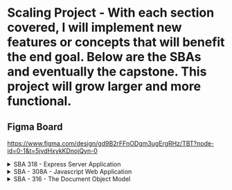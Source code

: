 # Scaling Project - With each section covered, I will implement new features or concepts that will benefit the end goal. Below are the SBAs and eventually the capstone. This project will grow larger and more functional.

## Figma Board

https://www.figma.com/design/gd9B2rFFnODgm3ugErgRHz/TBT?node-id=0-1&t=5jvdHxykKDnojQyn-0

<details><summary>SBA 318 - Express Server Application</summary>

## Create and use at least two pieces of custom middleware.

server.js contains multiple middleware functions.

## Create and use error-handling middleware.

## Use at least three different data categories (e.g., users, posts, or comments).

## Utilize reasonable data structuring practices.

## Create GET routes for all data that should be exposed to the client.

## Create POST routes for data, as appropriate. At least one data category should allow for client creation via a POST request.

## Create PATCH or PUT routes for data, as appropriate. At least one data category should allow for client manipulation via a PATCH or PUT request.

## Create DELETE routes for data, as appropriate. At least one data category should allow for client deletion via a DELETE request.

## Include query parameters for data filtering, where appropriate. At least one data category should allow for additional filtering through the use of query parameters. Note: DO NOT use API keys; this makes it more difficult for instructors to grade finished projects efficiently.

## Utilize route parameters, where appropriate.

## Adhere to the guiding principles of REST.

## Create and render at least one view using a view template and template engine. This can be a custom template engine or a third-party engine. If you are stuck on how to approach this, think about ways you could render the current state of your API's data for easy viewing.

## Use simple CSS to style the rendered views. Note: This is not a test of design; it is a test of serving static files using Express. The CSS can be very simple.

## Include a form within a rendered view that allows for interaction with your RESTful API.

## Utilize reasonable code organization practices.

</details>

<details><summary>SBA - 308A - Javascript Web Application</summary>

## Use the fetch API or Axios to communicate with an external web API. Use the data provided by this API to populate your application’s content and features.

todos.js contains a communication with an external API using AXIOS.

## Create user interaction with the API through a search feature, paginated gallery, or similar. This feature should use GET requests to retrieve associated data.

## Enable user manipulation of data within the API through the use of POST, PUT, or PATCH requests. Ensure your chosen API supports this feature before beginning.

(SKIP FOR NOW)

## Make use of Promises and async/await syntax as appropriate.

todos.js contains an async function that awaits the results from the ToDo API.

## Organize your JavaScript code into at least three (3) different module files, and import functions and data across files as necessary.

My current structure includes the main index.js file along with a todo.js file that handles retrieving the list of task. There is also a link to the calendar.js file which will be used to populate the calendar.

## Ensure the program runs as expected, without any undesired behavior caused by misunderstanding of the JavaScript event loop (such as race conditions, API calls being handled out of order, etc.).

## Create an engaging user experience through the use of HTML and CSS.

## Ensure that the program runs without errors (comment out things that do not work, and explain your blockers - you can still receive partial credit).

</details>

<details>
<summary>SBA - 316 - The Document Object Model</summary>

## Cache at least one element using selectElementById.

index.js has todoTask using getElementById

## Cache at least one element using querySelector or querySelectorAll.

index.js has todoItmes using querySelectorAll

## Use the parent-child-sibling relationship to navigate between elements at least once (firstChild, lastChild, parentNode, nextElementSibling, etc.).

index.js contains - todoTask.firstChild.nextSibling.textContent = "Go over Budget";

## Iterate over a collection of elements to accomplish some task.

todo.js contains a populateTask function that iterates over the list of task and puts out a task with the HTML structure for the TODO list.

## Create at least one element using createElement.

todo.js in the populateTask function there is a for loop with multiple elements being created using createElement.

## Use appendChild and/or prepend to add new elements to the DOM.

todo.js in the populateTask function there is a for loop with multiple elements being appended using appendChild.

## Use the DocumentFragment interface or HTML templating with the cloneNode method to create templated content.

index.js contains cloneNode for fav buttons.

## Modify the HTML or text content of at least one element in response to user interaction using innerHTML, innerText, or textContent.

todo.js created an addTask() function that adds a new todo to the top of the todo list.

## Modify the style and/or CSS classes of an element in response to user interactions using the style or classList properties.

## Modify at least one attribute of an element in response to user interaction.

## Register at least two different event listeners and create the associated event handler functions.

## Use at least two Browser Object Model (BOM) properties or methods.

## Include at least one form and/or input with HTML attribute validation.

## Include at least one form and/or input with DOM event-based validation. (This can be the same form or input as the one above, but should include event-based validation in addition to the HTML attribute validation.)

## Ensure that the program runs without errors (comment out things that do not work, and explain your blockers - you can still receive partial credit).

</details>
